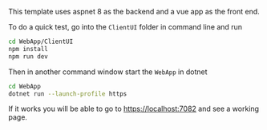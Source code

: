 This template uses aspnet 8 as the backend and a vue app as the front end.

To do a quick test, go into the `ClientUI` folder in command line and run

```sh
cd WebApp/ClientUI
npm install
npm run dev
```

Then in another command window start the `WebApp` in dotnet 

```sh
cd WebApp
dotnet run --launch-profile https
```

If it works you will be able to go to 
[https://localhost:7082](https://localhost:7082) and see a working page.
